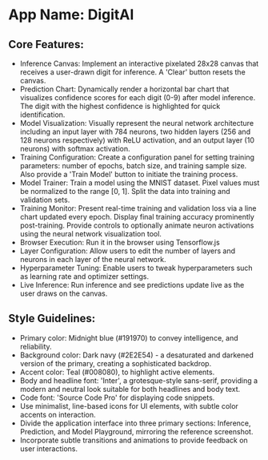 # **App Name**: DigitAI

## Core Features:

- Inference Canvas: Implement an interactive pixelated 28x28 canvas that receives a user-drawn digit for inference. A 'Clear' button resets the canvas.
- Prediction Chart: Dynamically render a horizontal bar chart that visualizes confidence scores for each digit (0-9) after model inference. The digit with the highest confidence is highlighted for quick identification.
- Model Visualization: Visually represent the neural network architecture including an input layer with 784 neurons, two hidden layers (256 and 128 neurons respectively) with ReLU activation, and an output layer (10 neurons) with softmax activation.
- Training Configuration: Create a configuration panel for setting training parameters: number of epochs, batch size, and training sample size. Also provide a 'Train Model' button to initiate the training process.
- Model Trainer: Train a model using the MNIST dataset. Pixel values must be normalized to the range [0, 1]. Split the data into training and validation sets.
- Training Monitor: Present real-time training and validation loss via a line chart updated every epoch. Display final training accuracy prominently post-training. Provide controls to optionally animate neuron activations using the neural network visualization tool.
- Browser Execution: Run it in the browser using Tensorflow.js
- Layer Configuration: Allow users to edit the number of layers and neurons in each layer of the neural network.
- Hyperparameter Tuning: Enable users to tweak hyperparameters such as learning rate and optimizer settings.
- Live Inference: Run inference and see predictions update live as the user draws on the canvas.

## Style Guidelines:

- Primary color: Midnight blue (#191970) to convey intelligence, and reliability.
- Background color: Dark navy (#2E2E54) - a desaturated and darkened version of the primary, creating a sophisticated backdrop.
- Accent color: Teal (#008080), to highlight active elements.
- Body and headline font: 'Inter', a grotesque-style sans-serif, providing a modern and neutral look suitable for both headlines and body text.
- Code font: 'Source Code Pro' for displaying code snippets.
- Use minimalist, line-based icons for UI elements, with subtle color accents on interaction.
- Divide the application interface into three primary sections: Inference, Prediction, and Model Playground, mirroring the reference screenshot.
- Incorporate subtle transitions and animations to provide feedback on user interactions.